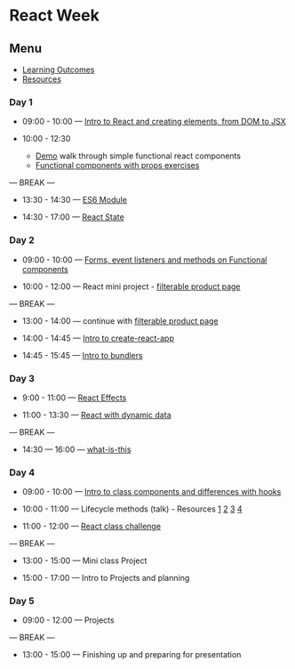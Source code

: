 # React Week

## Menu

- [Learning Outcomes](./learning-outcomes.md)
- [Resources](./resources)

### Day 1

- 09:00 - 10:00  —  [Intro to React and creating elements, from DOM to JSX](https://github.com/GSG-CA/react-intro)

- 10:00 - 12:30 <br> 
    - [Demo](https://github.com/GSG-CA/react-components-demo) walk through simple functional react components
    - [Functional components with props exercises](https://github.com/rithmschool/react_exercises/tree/master/01-introduction-to-react/jsx-and-babel)


— BREAK —

- 13:30 - 14:30  —  [ES6 Module](https://github.com/GSG-CA/es6-class-intro)

- 14:30 - 17:00 — [React State](https://) 


### Day 2
- 09:00 - 10:00 — [Forms, event listeners and methods on Functional components](https://github.com/GSG-CA/react-forms-using-hooks) 

- 10:00 - 12:00 — React mini project - [filterable product page](https://github.com/GSG-CA/react-food-workshop)

— BREAK —

- 13:00 - 14:00 — continue with [filterable product page](https://github.com/GSG-CA/react-food-workshop)

- 14:00 - 14:45 — [Intro to create-react-app](https://create-react-app.dev/)

- 14:45 - 15:45  — [Intro to bundlers](https://hackmd.io/p/rJBLi5mSf)


### Day 3
- 9:00 - 11:00 — [React Effects](https://github.com/GSG-CA/react-useEffect-hook) 
  
- 11:00 - 13:30 — [React with dynamic data](https://github.com/GSG-CA/react-dynamic-data-workshop)

— BREAK —

- 14:30 — 16:00 — [what-is-this](https://github.com/GSG-CA/ws-what-is-this)

### Day 4
- 09:00 - 10:00 — [Intro to class components and differences with hooks](https://github.com/GSG-CA/react-components-demo) 

- 10:00 - 11:00 — Lifecycle methods (talk) - Resources [1](https://reactjs.org/docs/react-component.html) [2](http://projects.wojtekmaj.pl/react-lifecycle-methods-diagram/) [3](https://www.rithmschool.com/courses/react-fundamentals/component-life-cycle) [4](https://programmingwithmosh.com/javascript/react-lifecycle-methods/)


- 11:00 - 12:00 — [React class challenge](https://github.com/GSG-CA/react-refactor-class-hooks)


— BREAK —

- 13:00 - 15:00 — Mini class Project


- 15:00 - 17:00 — Intro to Projects and planning 

### Day 5

- 09:00 - 12:00 — Projects 

— BREAK —

- 13:00 - 15:00 — Finishing up and preparing for presentation 

